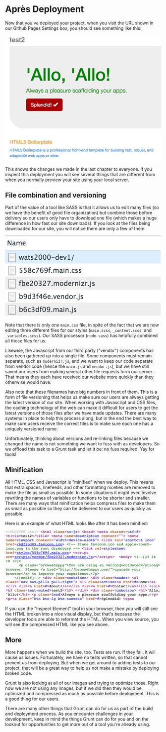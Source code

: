 # Après Deployment
Now that you've deployed your project, when you visit the URL shown in our Github Pages Settings box, you should see something like this:

![Demo project deployed!](img/demo-deployed.png)

This shows the changes we made in the last chapter to everyone. If you inspect this deployment you will see several things that are different from when you normally preview your site using your local server.

## File combination and versioning
Part of the value of a tool like SASS is that it allows us to edit many files (so we have the benefit of good file organization) but combine those before delivery so our users only have to download one file (which makes a huge difference in how fast our site downloads). If you look at the files being downloaded for our site, you will notice there are only a few of them:

![Versioned and combined files](img/versioned-files.png)

Note that there is only one `main.css` file, in spite of the fact that we are now editing three different files for our styles (`main.scss`, `_content.scss`, and `_variables.scss`). Our SASS processor (`node-sass`) has helpfully combined all those files for us.

Likewise, the Javascript from our third party ("vendor") components has also been gathered up into a single file. Some components must remain separate, such as `modernizr.js`, and we want to keep our code separate from vendor code (hence the `main.js` and `vendor.js`), but we have still saved our users from making several other file requests form our server. That means they each have received our website more quickly than they otherwise would have.

Also note that these filenames have big numbers in front of them. This is a form of file versioning that helps us make sure our users are always getting the latest version of our site. When working with Javascript and CSS files, the caching technology of the web can make it difficult for users to get the latest versions of those files after we have made updates. There are many systems in place to help this process along, but in the end the best way to make sure users receive the correct files is to make sure each one has a uniquely versioned name.

Unfortunately, thinking about versions and re-linking files because we changed the name is not something we want to fuss with as developers. So we offload this task to a Grunt task and let it be: no fuss required. Yay for tools!

## Minification
All HTML, CSS and Javascript is "minified" when we deploy. This means that extra spaces, linefeeds, and other formatting niceties are removed to make the file as small as possible. In some situations it might even involve rewriting the names of variables or functions to be shorter and smaller. There are many ways that minification helps compress files to make them as small as possible so they can be delivered to our users as quickly as possible.

Here is an example of what HTML looks like after it has been minified:

![Minified HTML](img/minified-html.png)

If you use the "Inspect Element" tool in your browser, then you will still see the HTML broken into a nice visual display, but that's because the developer tools are able to reformat the HTML. When you view source, you will see the compressed HTML like you see above.

## More
More happens when we build the site, too. Tests are run. If they fail, it will cause us issues. Fortunately, we have no tests written, so that cannot prevent us from deploying. But when we get around to adding tests to our project, that will be a great way to help us not make a mistake by deploying broken code.

Grunt is also looking at all of our images and trying to optimize those. Right now we are not using any images, but if we did then they would be optimized and compressed as much as possible before deployment. This is a good thing for our users.

There are many other things that Grunt can do for us as part of the build and deployment process. As you encounter challenges in your development, keep in mind the things Grunt can do for you and on the lookout for opportunities to get more out of a tool you're already using.